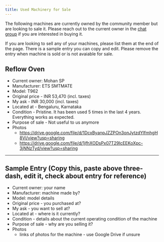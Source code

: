 ```yaml
---
title: Used Machinery for Sale
---
```


The following machines are currently owned by the community member but are looking to sale it. Please reach out to the current owner in the [chat group](https://chat.whatsapp.com/HdCgjEg06cQ3ovVjGtFLwE) if you are interested in buying it.

If you are looking to sell any of your machines, please list them at the end of the page. There is a sample entry you can copy and edit. Please remove the entry when machine is sold or is not avaiable for sale.

## Reflow Oven

- Current owner: Mohan SP
- Manufacturer: ETS SMTMATE
- Model: T962
- Original price - INR 53,470 (incl. taxes)
- My ask - INR 30,000 (incl. taxes)
- Located at - Bengaluru, Karnataka
- Condition - Pristine. It has been used 5 times in the last 4 years. Everything works as expected.
- Purpose of sale - Not useful to us anymore
- Photos
  - https://drive.google.com/file/d/1DcxByanpJZZPOn3onJytzdYlfmhgH8Vi/view?usp=sharing
  - https://drive.google.com/file/d/1jfhXODsPx07T29IcEEKoXpc-3jNNzTyd/view?usp=sharing

---

## Sample Entry (Copy this, paste above three-dash, edit it, check about entry for reference)

- Current owner: your name
- Manufacturer: machine made by?
- Model: model details
- Original price - you purchased at?
- My ask - you want to sell at?
- Located at - where is it currently?
- Condition - details about the current operating condition of the machine
- Purpose of sale - why are you selling it?
- Photos
  - links of photos for the machine - use Google Drive if unsure